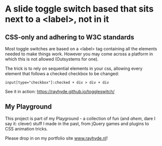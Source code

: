 <h1>A slide toggle switch based that sits next to a &lt;label&gt;, not in it</h1>
<h2>CSS-only and adhering to W3C standards</h2>
<p>Most toggle switches are based on a &lt;label&gt; tag containing all the elements needed to make things work. However you may come across a platform in which this is not allowed (Outsystems for one).</p>

<p>The trick is to rely on sequential elements in your css, allowing every element that follows a checked checkbox to be changed:</p>
<code>input[type="checkbox"]:checked + div > div + div</code>

<p>See it in action: <a href="https://rayhyde.github.io/toggleswitch/">https://rayhyde.github.io/toggleswitch/</a>

<h2>My Playground</h2>

<p>This project is part of my Playground - a collection of fun (and <em>ahem</em>, dare I say it: clever) stuff I made in the past, from jQuery games and plugins to CSS animation tricks.</p>

<p>Please drop in on my portfolio site <a href="http://www.rayhyde.nl">www.rayhyde.nl</a>!</p>
